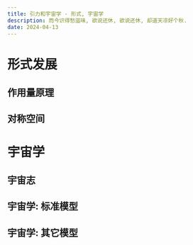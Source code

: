 ```yaml
---
title: 引力和宇宙学 - 形式, 宇宙学
description: 而今识得愁滋味, 欲说还休, 欲说还休, 却道天凉好个秋.
date: 2024-04-13
---
```


# 形式发展

## 作用量原理

## 对称空间

# 宇宙学

## 宇宙志

## 宇宙学: 标准模型

## 宇宙学: 其它模型
